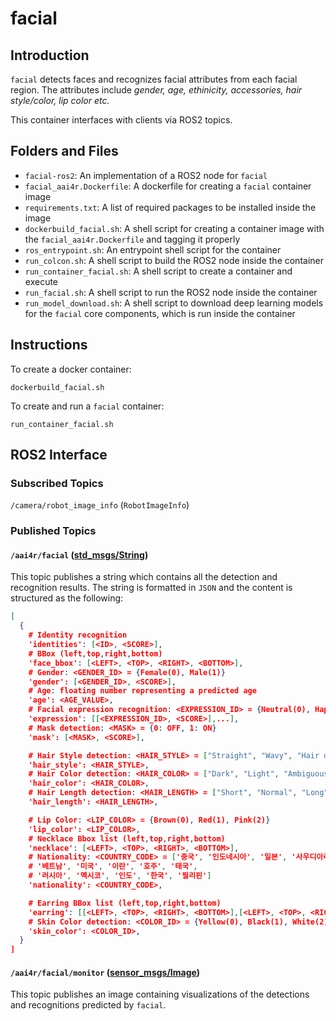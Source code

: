 # facial

## Introduction

``facial`` detects faces and recognizes facial attributes from each facial region. The attributes include *gender, age, ethinicity, accessories, hair style/color, lip color etc.*

This container interfaces with clients via ROS2 topics.

## Folders and Files

- ``facial-ros2``: An implementation of a ROS2 node for ``facial``
- ``facial_aai4r.Dockerfile``: A dockerfile for creating a ``facial`` container image
- ``requirements.txt``: A list of required packages to be installed inside the image
- ``dockerbuild_facial.sh``: A shell script for creating a container image with the ``facial_aai4r.Dockerfile`` and tagging it properly
- ``ros_entrypoint.sh``: An entrypoint shell script for the container
- ``run_colcon.sh``: A shell script to build the ROS2 node inside the container
- ``run_container_facial.sh``: A shell script to create a container and execute
- ``run_facial.sh``: A shell script to run the ROS2 node inside the container
- ``run_model_download.sh``: A shell script to download deep learning models for the ``facial`` core components, which is run inside the container

## Instructions

To create a docker container:

```
dockerbuild_facial.sh
```

To create and run a ``facial`` container:

```
run_container_facial.sh
```

## ROS2 Interface

### Subscribed Topics

``/camera/robot_image_info`` (``RobotImageInfo``)

### Published Topics

#### ``/aai4r/facial`` ([std_msgs/String](https://github.com/ros2/common_interfaces/blob/humble/std_msgs/msg/String.msg))

This topic publishes a string which contains all the detection and recognition results. The string is formatted in ``JSON`` and the content is structured as the following:

```json
[
  {
    # Identity recognition
    'identities': [<ID>, <SCORE>],                               
    # BBox (left,top,right,bottom)
    'face_bbox': [<LEFT>, <TOP>, <RIGHT>, <BOTTOM>],                                         
    # Gender: <GENDER_ID> = {Female(0), Male(1)}
    'gender': [<GENDER_ID>, <SCORE>],                             
    # Age: floating number representing a predicted age
    'age': <AGE_VALUE>,                                                     
    # Facial expression recognition: <EXPRESSION_ID> = {Neutral(0), Happy(1), Angry(2), Surprise(3), Sad(4))
    'expression': [[<EXPRESSION_ID>, <SCORE>],...],
    # Mask detection: <MASK> = {0: OFF, 1: ON}
    'mask': [<MASK>, <SCORE>],                                   

    # Hair Style detection: <HAIR_STYLE> = ["Straight", "Wavy", "Hair detect fail"]
    'hair_style': <HAIR_STYLE>,                                         
    # Hair Color detection: <HAIR_COLOR> = ["Dark", "Light", "Ambiguous"]
    'hair_color': <HAIR_COLOR>,                                         
    # Hair Length detection: <HAIR_LENGTH> = ["Short", "Normal", "Long", "Hair detect fail"]
    'hair_length': <HAIR_LENGTH>,                                           

    # Lip Color: <LIP_COLOR> = {Brown(0), Red(1), Pink(2)}
    'lip_color': <LIP_COLOR>,
    # Necklace Bbox list (left,top,right,bottom)
    'necklace': [<LEFT>, <TOP>, <RIGHT>, <BOTTOM>],                                           
    # Nationality: <COUNTRY_CODE> = ['중국', '인도네시아', '일본', '사우디아라비아', '독일',
    # '베트남', '미국', '이란', '호주', '태국',
    # '러시아', '멕시코', '인도', '한국', '필리핀']
    'nationality': <COUNTRY_CODE>,

    # Earring BBox list (left,top,right,bottom)
    'earring': [[<LEFT>, <TOP>, <RIGHT>, <BOTTOM>],[<LEFT>, <TOP>, <RIGHT>, <BOTTOM>], ...],                   
    # Skin Color detection: <COLOR_ID> = {Yellow(0), Black(1), White(2)}
    'skin_color': <COLOR_ID>,                                                     
  }
]

```

#### ``/aai4r/facial/monitor`` ([sensor_msgs/Image](https://github.com/ros2/common_interfaces/blob/humble/sensor_msgs/msg/Image.msg))


This topic publishes an image containing visualizations of the detections and recognitions predicted by ``facial``.


